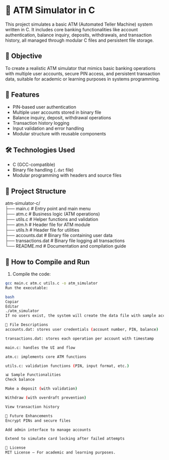 # 🏧 ATM Simulator in C

This project simulates a basic ATM (Automated Teller Machine) system written in C. It includes core banking functionalities like account authentication, balance inquiry, deposits, withdrawals, and transaction history, all managed through modular C files and persistent file storage.

## 🎯 Objective

To create a realistic ATM simulator that mimics basic banking operations with multiple user accounts, secure PIN access, and persistent transaction data, suitable for academic or learning purposes in systems programming.

## 🧠 Features

- PIN-based user authentication
- Multiple user accounts stored in binary file
- Balance inquiry, deposit, withdrawal operations
- Transaction history logging
- Input validation and error handling
- Modular structure with reusable components

## 🛠️ Technologies Used

- C (GCC-compatible)
- Binary file handling (`.dat` file)
- Modular programming with headers and source files

## 📁 Project Structure

atm-simulator-c/  
├── main.c              # Entry point and main menu  
├── atm.c               # Business logic (ATM operations)  
├── utils.c             # Helper functions and validation  
├── atm.h               # Header file for ATM module  
├── utils.h             # Header file for utilities  
├── accounts.dat        # Binary file containing user data  
├── transactions.dat    # Binary file logging all transactions  
└── README.md           # Documentation and compilation guide

## 🚀 How to Compile and Run

1. Compile the code:

```bash
gcc main.c atm.c utils.c -o atm_simulator
Run the executable:

bash
Copiar
Editar
./atm_simulator
If no users exist, the system will create the data file with sample accounts.

🧾 File Descriptions
accounts.dat: stores user credentials (account number, PIN, balance)

transactions.dat: stores each operation per account with timestamp

main.c: handles the UI and flow

atm.c: implements core ATM functions

utils.c: validation functions (PIN, input format, etc.)

📊 Sample Functionalities
Check balance

Make a deposit (with validation)

Withdraw (with overdraft prevention)

View transaction history

📌 Future Enhancements
Encrypt PINs and secure files

Add admin interface to manage accounts

Extend to simulate card locking after failed attempts

📄 License
MIT License — For academic and learning purposes.
